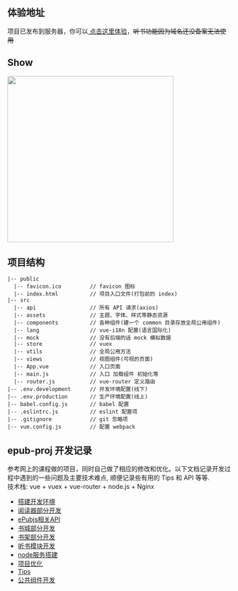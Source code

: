 ## 体验地址
项目已发布到服务器，你可以<a href="http://39.108.122.248/works/"> 点击这里体验</a>，~~听书功能因为域名还没备案无法使用~~

## Show
<img src="https://github.com/ChenMingK/ImagesStore/blob/master/imgs/epubProjGif.gif" width=375px>

## 项目结构
```
|-- public
  |-- favicon.ico         // favicon 图标
  |-- index.html          // 项目入口文件(打包前的 index)
|-- src
  |-- api                 // 所有 API 请求(axios)
  |-- assets              // 主题、字体、样式等静态资源
  |-- components          // 各种组件(建一个 common 目录存放全局公用组件)
  |-- lang                // vue-i18n 配置(语言国际化)
  |-- mock                // 没有后端的话 mock 模拟数据
  |-- store               // vuex
  |-- utils               // 全局公用方法
  |-- views               // 视图组件(可视的页面)
  |-- App.vue             // 入口页面
  |-- main.js             // 入口 加载组件 初始化等
  |-- router.js           // vue-router 定义路由
|-- .env.development      // 开发环境配置(线下)
|-- .env.production       // 生产环境配置(线上)
|-- babel.config.js       // babel 配置
|-- .eslintrc.js          // eslint 配置项
|-- .gitignore            // git 忽略项
|-- vue.config.js         // 配置 webpack
```

## epub-proj 开发记录
参考网上的课程做的项目，同时自己做了相应的修改和优化。以下文档记录开发过程中遇到的一些问题及主要技术难点, 顺便记录些有用的 Tips 和 API 等等.<br>
技术栈: vue + vuex + vue-router + node.js + Nginx<br>

- <a href="https://github.com/ChenMingK/epub-Proj/blob/master/%E5%BC%80%E5%8F%91%E6%96%87%E6%A1%A3/%E6%90%AD%E5%BB%BA%E5%BC%80%E5%8F%91%E7%8E%AF%E5%A2%83.md" target="_blank">搭建开发环境</a><br>
- <a href="https://github.com/ChenMingK/epub-Proj/blob/master/%E5%BC%80%E5%8F%91%E6%96%87%E6%A1%A3/%E9%98%85%E8%AF%BB%E5%99%A8%E9%83%A8%E5%88%86%E5%BC%80%E5%8F%91.md" target="_blank">阅读器部分开发</a><br>
- <a href="https://github.com/ChenMingK/epub-Proj/blob/master/%E5%BC%80%E5%8F%91%E6%96%87%E6%A1%A3/epubjs%E7%9B%B8%E5%85%B3API.md" target="_blank">ePubjs相关API</a><br>
- <a href="https://github.com/ChenMingK/epub-Proj/blob/master/%E5%BC%80%E5%8F%91%E6%96%87%E6%A1%A3/%E4%B9%A6%E5%9F%8E%E5%BC%80%E5%8F%91.md" target="_blank">书城部分开发</a><br>
- <a href="https://github.com/ChenMingK/epub-Proj/blob/master/%E5%BC%80%E5%8F%91%E6%96%87%E6%A1%A3/%E4%B9%A6%E6%9E%B6%E5%BC%80%E5%8F%91.md" target="_blank">书架部分开发</a><br>
- <a href="https://github.com/ChenMingK/epub-Proj/blob/master/%E5%BC%80%E5%8F%91%E6%96%87%E6%A1%A3/%E5%90%AC%E4%B9%A6%E6%A8%A1%E5%9D%97%E5%BC%80%E5%8F%91.md" target="_blank">听书模块开发</a><br>
- <a href="https://github.com/ChenMingK/epub-Proj/blob/master/%E5%BC%80%E5%8F%91%E6%96%87%E6%A1%A3/node%E6%9C%8D%E5%8A%A1%E6%90%AD%E5%BB%BA.md" target="_blank">node服务搭建</a><br>
- <a href="https://github.com/ChenMingK/epub-Proj/blob/master/%E5%BC%80%E5%8F%91%E6%96%87%E6%A1%A3/%E9%A1%B9%E7%9B%AE%E4%BC%98%E5%8C%96.md" target="_blank">项目优化</a><br>
- <a href="https://github.com/ChenMingK/epub-Proj/blob/master/%E5%BC%80%E5%8F%91%E6%96%87%E6%A1%A3/Tips.md" target="_blank">Tips</a><br>
- <a href="https://github.com/ChenMingK/epub-Proj/blob/master/%E5%BC%80%E5%8F%91%E6%96%87%E6%A1%A3/%E5%85%AC%E5%85%B1%E7%BB%84%E4%BB%B6%E5%BC%80%E5%8F%91.md">公共组件开发</a>



